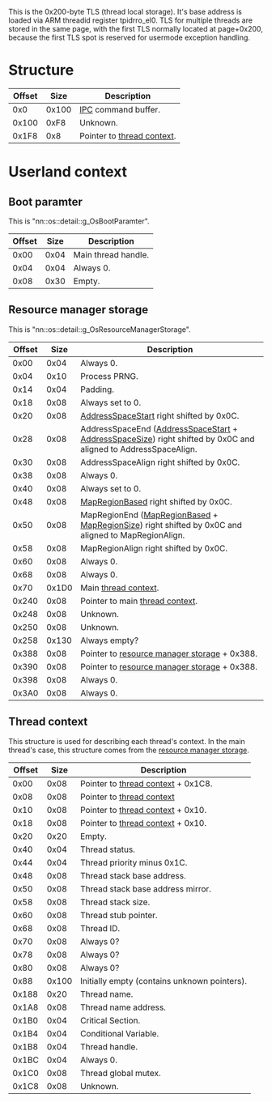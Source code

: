 This is the 0x200-byte TLS (thread local storage). It's base address is
loaded via ARM threadid register tpidrro\_el0. TLS for multiple threads
are stored in the same page, with the first TLS normally located at
page+0x200, because the first TLS spot is reserved for usermode
exception
handling.

# Structure

| Offset | Size  | Description                                                                                           |
| ------ | ----- | ----------------------------------------------------------------------------------------------------- |
| 0x0    | 0x100 | [IPC](IPC%20Marshalling.md "wikilink") command buffer.                                                |
| 0x100  | 0xF8  | Unknown.                                                                                              |
| 0x1F8  | 0x8   | Pointer to [thread context](Thread%20Local%20Storage#Thread%20context.md##Thread_context "wikilink"). |

# Userland context

## Boot paramter

This is "nn::os::detail::g\_OsBootParamter".

| Offset | Size | Description         |
| ------ | ---- | ------------------- |
| 0x00   | 0x04 | Main thread handle. |
| 0x04   | 0x04 | Always 0.           |
| 0x08   | 0x30 | Empty.              |

## Resource manager storage

This is
"nn::os::detail::g\_OsResourceManagerStorage".

| Offset | Size  | Description                                                                                                                                                                                            |
| ------ | ----- | ------------------------------------------------------------------------------------------------------------------------------------------------------------------------------------------------------ |
| 0x00   | 0x04  | Always 0.                                                                                                                                                                                              |
| 0x04   | 0x10  | Process PRNG.                                                                                                                                                                                          |
| 0x14   | 0x04  | Padding.                                                                                                                                                                                               |
| 0x18   | 0x08  | Always set to 0.                                                                                                                                                                                       |
| 0x20   | 0x08  | [AddressSpaceStart](SVC#svcGetInfo.md##svcGetInfo "wikilink") right shifted by 0x0C.                                                                                                                   |
| 0x28   | 0x08  | AddressSpaceEnd ([AddressSpaceStart](SVC#svcGetInfo.md##svcGetInfo "wikilink") + [AddressSpaceSize](SVC#svcGetInfo.md##svcGetInfo "wikilink")) right shifted by 0x0C and aligned to AddressSpaceAlign. |
| 0x30   | 0x08  | AddressSpaceAlign right shifted by 0x0C.                                                                                                                                                               |
| 0x38   | 0x08  | Always 0.                                                                                                                                                                                              |
| 0x40   | 0x08  | Always set to 0.                                                                                                                                                                                       |
| 0x48   | 0x08  | [MapRegionBased](SVC#svcGetInfo.md##svcGetInfo "wikilink") right shifted by 0x0C.                                                                                                                      |
| 0x50   | 0x08  | MapRegionEnd ([MapRegionBased](SVC#svcGetInfo.md##svcGetInfo "wikilink") + [MapRegionSize](SVC#svcGetInfo.md##svcGetInfo "wikilink")) right shifted by 0x0C and aligned to MapRegionAlign.             |
| 0x58   | 0x08  | MapRegionAlign right shifted by 0x0C.                                                                                                                                                                  |
| 0x60   | 0x08  | Always 0.                                                                                                                                                                                              |
| 0x68   | 0x08  | Always 0.                                                                                                                                                                                              |
| 0x70   | 0x1D0 | Main [thread context](Thread%20Local%20Storage#Thread%20context.md##Thread_context "wikilink").                                                                                                        |
| 0x240  | 0x08  | Pointer to main [thread context](Thread%20Local%20Storage#Thread%20context.md##Thread_context "wikilink").                                                                                             |
| 0x248  | 0x08  | Unknown.                                                                                                                                                                                               |
| 0x250  | 0x08  | Unknown.                                                                                                                                                                                               |
| 0x258  | 0x130 | Always empty?                                                                                                                                                                                          |
| 0x388  | 0x08  | Pointer to [resource manager storage](Thread%20Local%20Storage#Resource%20manager%20storage.md##Resource_manager_storage "wikilink") + 0x388.                                                          |
| 0x390  | 0x08  | Pointer to [resource manager storage](Thread%20Local%20Storage#Resource%20manager%20storage.md##Resource_manager_storage "wikilink") + 0x388.                                                          |
| 0x398  | 0x08  | Always 0.                                                                                                                                                                                              |
| 0x3A0  | 0x08  | Always 0.                                                                                                                                                                                              |

## Thread context

This structure is used for describing each thread's context. In the main
thread's case, this structure comes from the [resource manager
storage](Thread%20Local%20Storage#Resource%20manager%20storage.md##Resource_manager_storage "wikilink").

| Offset | Size  | Description                                                                                                   |
| ------ | ----- | ------------------------------------------------------------------------------------------------------------- |
| 0x00   | 0x08  | Pointer to [thread context](Thread%20Local%20Storage#Thread%20context.md##Thread_context "wikilink") + 0x1C8. |
| 0x08   | 0x08  | Pointer to [thread context](Thread%20Local%20Storage#Thread%20context.md##Thread_context "wikilink")          |
| 0x10   | 0x08  | Pointer to [thread context](Thread%20Local%20Storage#Thread%20context.md##Thread_context "wikilink") + 0x10.  |
| 0x18   | 0x08  | Pointer to [thread context](Thread%20Local%20Storage#Thread%20context.md##Thread_context "wikilink") + 0x10.  |
| 0x20   | 0x20  | Empty.                                                                                                        |
| 0x40   | 0x04  | Thread status.                                                                                                |
| 0x44   | 0x04  | Thread priority minus 0x1C.                                                                                   |
| 0x48   | 0x08  | Thread stack base address.                                                                                    |
| 0x50   | 0x08  | Thread stack base address mirror.                                                                             |
| 0x58   | 0x08  | Thread stack size.                                                                                            |
| 0x60   | 0x08  | Thread stub pointer.                                                                                          |
| 0x68   | 0x08  | Thread ID.                                                                                                    |
| 0x70   | 0x08  | Always 0?                                                                                                     |
| 0x78   | 0x08  | Always 0?                                                                                                     |
| 0x80   | 0x08  | Always 0?                                                                                                     |
| 0x88   | 0x100 | Initially empty (contains unknown pointers).                                                                  |
| 0x188  | 0x20  | Thread name.                                                                                                  |
| 0x1A8  | 0x08  | Thread name address.                                                                                          |
| 0x1B0  | 0x04  | Critical Section.                                                                                             |
| 0x1B4  | 0x04  | Conditional Variable.                                                                                         |
| 0x1B8  | 0x04  | Thread handle.                                                                                                |
| 0x1BC  | 0x04  | Always 0.                                                                                                     |
| 0x1C0  | 0x08  | Thread global mutex.                                                                                          |
| 0x1C8  | 0x08  | Unknown.                                                                                                      |
